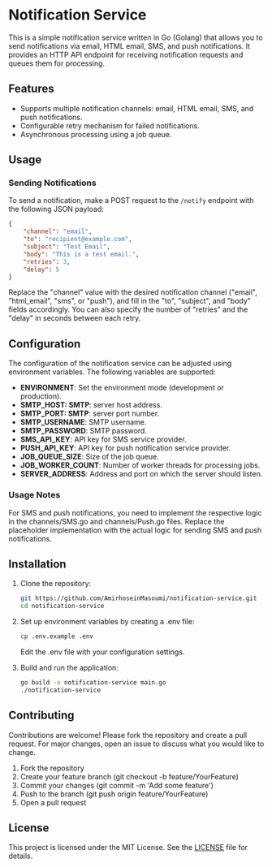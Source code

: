 # Notification Service

This is a simple notification service written in Go (Golang) that allows you to send notifications via email, HTML email, SMS, and push notifications. It provides an HTTP API endpoint for receiving notification requests and queues them for processing.

## Features

- Supports multiple notification channels: email, HTML email, SMS, and push notifications.
- Configurable retry mechanism for failed notifications.
- Asynchronous processing using a job queue.

## Usage

### Sending Notifications

To send a notification, make a POST request to the `/notify` endpoint with the following JSON payload:

```json
{
    "channel": "email",
    "to": "recipient@example.com",
    "subject": "Test Email",
    "body": "This is a test email.",
    "retries": 3,
    "delay": 5
}
```
Replace the "channel" value with the desired notification channel ("email", "html_email", "sms", or "push"), and fill in the "to", "subject", and "body" fields accordingly. You can also specify the number of "retries" and the "delay" in seconds between each retry.

## Configuration
The configuration of the notification service can be adjusted using environment variables. The following variables are supported:

- **ENVIRONMENT**: Set the environment mode (development or production).
- **SMTP_HOST: SMTP**: server host address.
- **SMTP_PORT: SMTP**: server port number.
- **SMTP_USERNAME**: SMTP username.
- **SMTP_PASSWORD**: SMTP password.
- **SMS_API_KEY**: API key for SMS service provider.
- **PUSH_API_KEY**: API key for push notification service provider.
- **JOB_QUEUE_SIZE**: Size of the job queue.
- **JOB_WORKER_COUNT**: Number of worker threads for processing jobs.
- **SERVER_ADDRESS**: Address and port on which the server should listen.

### Usage Notes
For SMS and push notifications, you need to implement the respective logic in the channels/SMS.go and channels/Push.go files. Replace the placeholder implementation with the actual logic for sending SMS and push notifications.

## Installation
1. Clone the repository:
    ```sh
    git https://github.com/AmirhoseinMasoumi/notification-service.git
    cd notification-service
    ```
2. Set up environment variables by creating a .env file:
    ```sh
    cp .env.example .env
    ```
    Edit the .env file with your configuration settings.

3. Build and run the application:
    ```sh
    go build -o notification-service main.go
    ./notification-service
    ```
## Contributing
Contributions are welcome! Please fork the repository and create a pull request. For major changes, open an issue to discuss what you would like to change.

1. Fork the repository
2. Create your feature branch (git checkout -b feature/YourFeature)
3. Commit your changes (git commit -m 'Add some feature')
4. Push to the branch (git push origin feature/YourFeature)
5. Open a pull request

## License
This project is licensed under the MIT License. See the [LICENSE](LICENSE) file for details.
